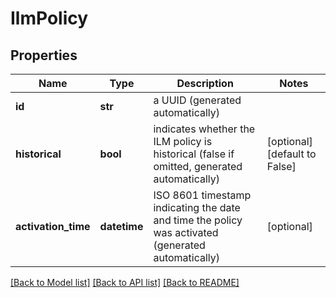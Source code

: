 # IlmPolicy

## Properties
Name | Type | Description | Notes
------------ | ------------- | ------------- | -------------
**id** | **str** | a UUID (generated automatically) | 
**historical** | **bool** | indicates whether the ILM policy is historical (false if omitted, generated automatically) | [optional] [default to False]
**activation_time** | **datetime** | ISO 8601 timestamp indicating the date and time the policy was activated (generated automatically) | [optional] 

[[Back to Model list]](../README.md#documentation-for-models) [[Back to API list]](../README.md#documentation-for-api-endpoints) [[Back to README]](../README.md)

